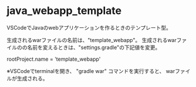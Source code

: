 # java_webapp_template
VSCodeでJavaのwebアプリケーションを作るときのテンプレート型。

生成されるwarファイルの名前は、"template_webapp"。
生成されるwarファイルのの名前を変えるときは、"settings.gradle"の下記値を変更。

rootProject.name = 'template_webapp'

※VSCodeでterminalを開き、
"gradle war"
コマンドを実行すると、
warファイルが生成される。
